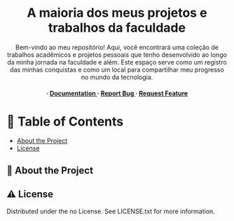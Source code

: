 <div align='center'>

<h1>A maioria dos meus projetos e trabalhos da faculdade</h1>
<p>Bem-vindo ao meu repositório! Aqui, você encontrará uma coleção de trabalhos acadêmicos e projetos pessoais que tenho desenvolvido ao longo da minha jornada na faculdade e além. Este espaço serve como um registro das minhas conquistas e como um local para compartilhar meu progresso no mundo da tecnologia.</p>

<h4> <span> · </span> <a href="https://github.com/MrMoreira/Facu/blob/master/README.md"> Documentation </a> <span> · </span> <a href="https://github.com/MrMoreira/Facu/issues"> Report Bug </a> <span> · </span> <a href="https://github.com/MrMoreira/Facu/issues"> Request Feature </a> </h4>


</div>

# :notebook_with_decorative_cover: Table of Contents

- [About the Project](#star2-about-the-project)
- [License](#license)


## :star2: About the Project

## :warning: License

Distributed under the no License. See LICENSE.txt for more information.
